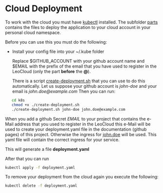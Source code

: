 # Cloud Deployment

To work with the cloud you must have [kubectl](https://kubernetes.io/docs/reference/kubectl/overview/) installed. 
The subfolder [parts](parts) contains the files to deploy the application to your cloud account in your personal cloud namespace. 

Before you can use this you must do the following:

- Install your config file into your ~/.kube folder

   Replace $GITHUB_ACCOUNT with your github account name and $EMAIL with the prefix of the email that you have used to register in the LeoCloud (only the part **before** the **@**). 

   There is a script [create-deployment.sh](create-deployment.sh) that you can use to do this automatically. 
   Let us suppose your github account is _john-doe_ and your email is _john.doe@example.com_
   Then you can run:
```bash
   cd k8s
   chmod +x ./create-deployment.sh
   ./create-deployment.sh john-doe john.doe@example.com
```

When you add a github Secret *EMAIL* to your project that contains the e-Mail address that you used to register in the LeoCloud this 
e-Mail will be used to create your deployment.yaml file in the documentation (github pages) of this project. 
Otherwise the ingress for [john.doe](https://en.wikipedia.org/wiki/John_Doe) will be used.
This yaml file will contain the correct ingress for your service.

This will generate a file **deployment.yaml**

After that you can run

```bash
kubectl apply -f deployment.yaml
```

To remove your deployment from the cloud again you execute the following:
```bash
kubectl delete -f deployment.yaml
```
